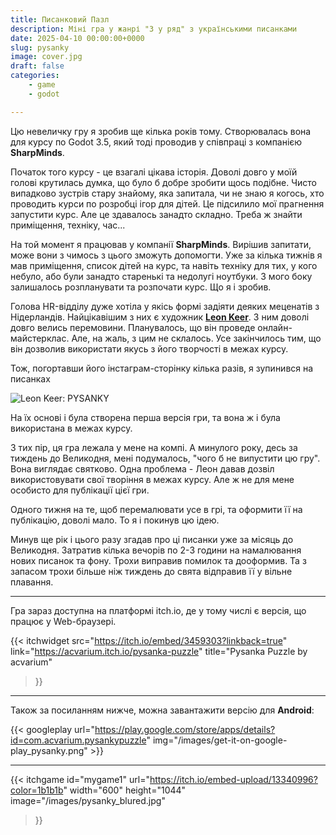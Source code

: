 ```yaml
---
title: Писанковий Пазл
description: Міні гра у жанрі "3 у ряд" з українськими писанками
date: 2025-04-10 00:00:00+0000
slug: pysanky
image: cover.jpg
draft: false
categories:
    - game
    - godot

---
```


Цю невеличку гру я зробив ще кілька років тому. Створювалась вона для курсу по Godot 3.5, який тоді проводив у співпраці з компанією **SharpMinds**.  

Початок того курсу - це взагалі цікава історія. Доволі довго у моїй голові крутилась думка, що було б добре зробити щось подібне. Чисто випадково зустрів стару знайому, яка запитала, чи не знаю я когось, хто проводить курси по розробці ігор для дітей. Це підсилило мої прагнення запустити курс. Але це здавалось занадто складно. Треба ж знайти приміщення, техніку, час...   

На той момент я працював у компанії **SharpMinds**. Вирішив запитати, може вони з чимось з цього зможуть допомогти. Уже за кілька тижнів я мав приміщення, список дітей на курс, та навіть техніку для тих, у кого небуло, або були занадто старенькі та недолугі ноутбуки. З мого боку залишалось розпланувати та розпочати курс. Що я і зробив. 

Голова HR-відділу дуже хотіла у якісь формі задіяти деяких меценатів з Нідерландів. Найцікавішим з них є художник [**Leon Keer**](https://www.instagram.com/leonkeer/). З ним доволі довго велись перемовини. Планувалось, що він проведе онлайн-майстерклас. Але, на жаль, з цим не склалось. Усе закінчилось тим, що він дозволив використати якусь з його творчості в межах курсу. 

Тож, погортавши його інстаграм-сторінку кілька разів, я зупинився на писанках  

![Leon Keer: PYSANKY](/leon_pysanky.jpg)

На їх основі і була створена перша версія гри, та вона ж і була використана в межах курсу. 

З тих пір, ця гра лежала у мене на компі. А минулого року, десь за тиждень до Великодня, мені подумалось, "чого б не випустити цю гру". Вона виглядає святково. Одна проблема - Леон давав дозвіл використовувати свої творіння в межах курсу. Але ж не для мене особисто для публікації цієї гри. 

Одного тижня на те, щоб перемалювати усе в грі, та оформити її на публікацію, доволі мало. То я і покинув цю ідею. 

Минув ще рік і цього разу згадав про ці писанки уже за місяць до Великодня. Затратив кілька вечорів по 2-3 години на намалювання нових писанок та фону. Трохи виправив помилок та дооформив. Та з запасом трохи більше ніж тиждень до свята відправив її у вільне плавання. 

_____
Гра зараз доступна на платформі itch.io, де у тому числі є версія, що працює у Web-браузері. 

<p>

{{< itchwidget
    src="https://itch.io/embed/3459303?linkback=true" 
    link="https://acvarium.itch.io/pysanka-puzzle" 
    title="Pysanka Puzzle by acvarium" 
>}}
_____

Також за посиланням нижче, можна завантажити версію для **Android**:

{{< googleplay url="https://play.google.com/store/apps/details?id=com.acvarium.pysankypuzzle" img="/images/get-it-on-google-play_pysanky.png" >}}

_____

{{< itchgame 
    id="mygame1" 
    url="https://itch.io/embed-upload/13340996?color=1b1b1b" 
    width="600" 
    height="1044"
    image="/images/pysanky_blured.jpg" 
>}}



